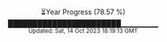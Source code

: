 <p align="center">
⏳Year Progress (78.57 %) <br>
███████████████████████▁▁▁▁▁▁▁ <br>
<sub>Updated: Sat, 14 Oct 2023 18:19:13 GMT</sub>
</p>

